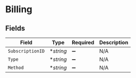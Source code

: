 # Billing


## Fields

| Field              | Type               | Required           | Description        |
| ------------------ | ------------------ | ------------------ | ------------------ |
| `SubscriptionID`   | **string*          | :heavy_minus_sign: | N/A                |
| `Type`             | **string*          | :heavy_minus_sign: | N/A                |
| `Method`           | **string*          | :heavy_minus_sign: | N/A                |